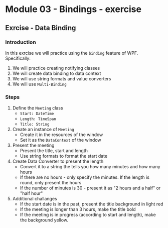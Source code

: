 # Module 03 - Bindings - exercise

## Exrcise - Data Binding
### Introduction
In this exrcise we will practice using the `binding` feature of WPF. Specifically: 
1. We will practice creating notifying classes
2. We will create data binding to data context
3. We will use string formats and value converters
4. We will use `Multi-Binding`

### Steps
1. Define the `Meeting` class
    * `Start: DateTime`
    * `Length: TimeSpan`
    * `Title: String`
2. Create an instance of `Meeting` 
    * Create it in the resources of the window
    * Set it as the `DataContext` of the window
3. Present the meeting
    * Present the title, start and length
    * Use string formats to format the start date
4. Create Data Converter to present the length
    * Convert it to a string the tells you how many minutes and how many hours
    * If there are no hours - only specify the minutes. If the length is round, only present the hours
    * If the number of minutes is 30 - present it as "2 hours and a half" or "half hour"
5. Additional challanges
    * If the start date is in the past, present the title background in light red
    * If the meeting is longer than 3 hours, make the title bold
    * If the meeting is in progress (according to start and length), make the background yellow.